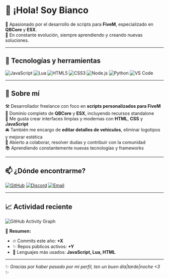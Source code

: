 # 👋 ¡Hola! Soy Bianco 

🎯 Apasionado por el desarrollo de scripts para **FiveM**, especializado en **QBCore** y **ESX**.  
🚀 En constante evolución, siempre aprendiendo y creando nuevas soluciones.

---

## 🚀 Tecnologías y herramientas

![JavaScript](https://img.shields.io/badge/-JavaScript-F7DF1E?style=for-the-badge&logo=javascript&logoColor=black)
![Lua](https://img.shields.io/badge/-Lua-2C2D72?style=for-the-badge&logo=lua&logoColor=white)
![HTML5](https://img.shields.io/badge/-HTML5-E34F26?style=for-the-badge&logo=html5&logoColor=white)
![CSS3](https://img.shields.io/badge/-CSS3-1572B6?style=for-the-badge&logo=css3)
![Node.js](https://img.shields.io/badge/-Node.js-339933?style=for-the-badge&logo=node.js&logoColor=white)
![Python](https://img.shields.io/badge/-Python-3776AB?style=for-the-badge&logo=python&logoColor=white)
![VS Code](https://img.shields.io/badge/-VSCode-007ACC?style=for-the-badge&logo=visual-studio-code)

---

## 🧠 Sobre mí

🛠️ Desarrollador freelance con foco en **scripts personalizados para FiveM**  
🔄 Dominio completo de **QBCore** y **ESX**, incluyendo recursos standalone  
🎨 Me gusta crear interfaces limpias y modernas con **HTML**, **CSS** y **JavaScript**  
🚘 También me encargo de **editar detalles de vehículos**, eliminar logotipos y mejorar estética   
🤝 Abierto a colaborar, resolver dudas y contribuir con la comunidad  
📚 Aprendiendo constantemente nuevas tecnologías y frameworks  

---

## 📫 ¿Dónde encontrarme?

[![GitHub](https://img.shields.io/badge/-GitHub-181717?style=for-the-badge&logo=github)]([https://github.com/TuUsuario](https://github.com/BiancoExp))
[![Discord](https://img.shields.io/badge/-Discord-5865F2?style=for-the-badge&logo=discord&logoColor=white)]([https://discord.com/users/TuDiscord](https://discord.gg/F9UXeJVn5H))
[![Email](https://img.shields.io/badge/-Email-EA4335?style=for-the-badge&logo=gmail&logoColor=white)](mailto:aguirre.r2042@gmail.com)

---

## 📈 Actividad reciente

![GitHub Activity Graph](https://github-readme-activity-graph.vercel.app/graph?username=BiancoEXP&bg_color=1a1b27&color=6df7ff&line=00ffd2&point=ffffff&area=true&hide_border=true)

📌 **Resumen:**
- 🔥 Commits este año: **+X**
- ✨ Repos públicos activos: **+Y**
- 🧩 Lenguajes más usados: **JavaScript, Lua, HTML**

---

✨ *Gracias por haber pasado por mi perfil, ten un buen día|tarde|noche <3* ✨
